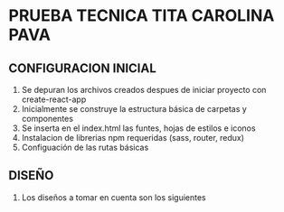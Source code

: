# PRUEBA TECNICA TITA CAROLINA PAVA

## CONFIGURACION INICIAL

1. Se depuran los archivos creados despues de iniciar proyecto con create-react-app
2. Inicialmente se construye la estructura básica de carpetas y componentes
3. Se inserta en el index.html las funtes, hojas de estilos e iconos
4. Instalacion de librerias npm requeridas (sass, router, redux)
5. Configuación de las rutas básicas 
                    
## DISEÑO
1. Los diseños a tomar en cuenta son los siguientes





